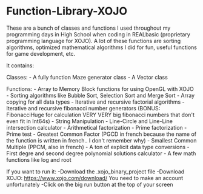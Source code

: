 # Function-Library-XOJO

These are a bunch of classes and functions I used throughout my programming days in High School when coding in REALbasic (proprietary programming language for XOJO). A lot of these functions are sorting algorithms, optimized mathematical algorithms I did for fun, useful functions for game development, etc.

It contains:

  Classes:
    - A fully function Maze generator class
    - A Vector class
  
  Functions:
    - Array to Memory Block functions for using OpenGL with XOJO
    - Sorting algorithms like Bubble Sort, Selection Sort and Merge Sort
    - Array copying for all data types
    - Iterative and recursive factorial algorithms
    - Iterative and recursive fibonacci number generators (BONUS: FibonacciHuge for calculation VERY VERY big fibonacci numbers that don't          even fit in Int64s)
    - String Manipulation
    - Line-Circle and Line-Line intersection calculator
    - Arithmetical factorization 
    - Prime factorization
    - Prime test
    - Greatest Common Factor (PGCD in french because the name of the function is written in french.. I don't remember why)
    - Smallest Common Multiple (PPCM, also in french)
    - A ton of explicit data type conversions
    - First degre and second degree polynomial solutions calculator
    - A few math functions like log and root
   
If you want to run it: 
  -Download the .xojo_binary_project file
   -Download XOJO: https://www.xojo.com/download/ 
      You need to make an account unfortunately 
   -Click on the big run button at the top of your screen 
